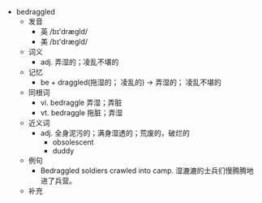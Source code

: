 - bedraggled
  - 发音
    - 英 /bɪ'drægld/
    - 美 /bɪ'dræɡld/
  - 词义
    - adj. 弄湿的；凌乱不堪的
  - 记忆
    - be + draggled(拖湿的； 凌乱的) → 弄湿的； 凌乱不堪的
  - 同根词
    - vi. bedraggle 弄湿；弄脏
    - vt. bedraggle 拖脏；弄湿
  - 近义词
    - adj. 全身泥污的；满身湿透的；荒废的，破烂的
      - obsolescent
      - duddy
  - 例句
    - Bedraggled soldiers crawled into camp. 湿漉漉的士兵们慢腾腾地进了兵营。
  - 补充